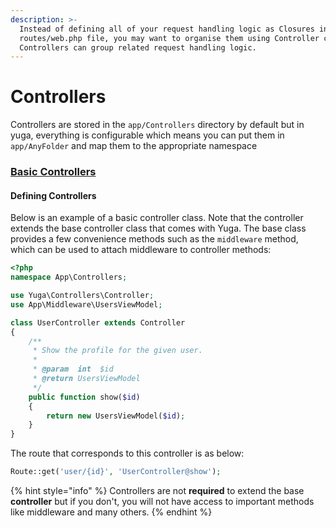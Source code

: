 ```yaml
---
description: >-
  Instead of defining all of your request handling logic as Closures in
  routes/web.php file, you may want to organise them using Controller classes.
  Controllers can group related request handling logic.
---
```


# Controllers

Controllers are stored in the `app/Controllers` directory by default but in yuga, everything is configurable which means you can put them in `app/AnyFolder` and map them to the appropriate namespace

### [Basic Controllers](https://laravel.com/docs/5.7/controllers#basic-controllers)

#### Defining Controllers

Below is an example of a basic controller class. Note that the controller extends the base controller class that comes with Yuga. The base class provides a few convenience methods such as the `middleware` method, which can be used to attach middleware to controller methods:

```php
<?php
namespace App\Controllers;

use Yuga\Controllers\Controller;
use App\Middleware\UsersViewModel;

class UserController extends Controller
{
    /**
     * Show the profile for the given user.
     *
     * @param  int  $id
     * @return UsersViewModel
     */
    public function show($id)
    {
        return new UsersViewModel($id);
    }
}
```

The route that corresponds to this controller is as below:

```php
Route::get('user/{id}', 'UserController@show');
```

{% hint style="info" %}
Controllers are not **required** to extend the base **controller** but if you don't, you will not have access to important methods like middleware and many others.
{% endhint %}

